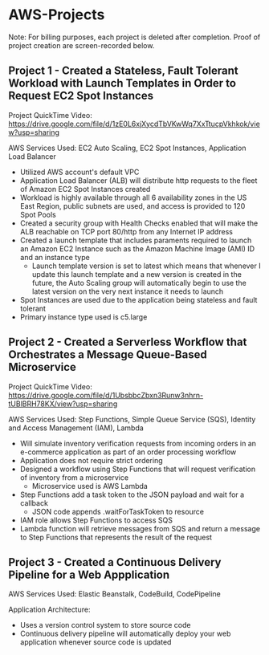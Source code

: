 # AWS-Projects

Note: For billing purposes, each project is deleted after completion. Proof of project creation are screen-recorded below.

## Project 1 - Created a Stateless, Fault Tolerant Workload with Launch Templates in Order to Request EC2 Spot Instances

Project QuickTime Video: https://drive.google.com/file/d/1zE0L6xjXycdTbVKwWq7XxTtucpVkhkok/view?usp=sharing

AWS Services Used: EC2 Auto Scaling, EC2 Spot Instances, Application Load Balancer

* Utilized AWS account's default VPC
* Application Load Balancer (ALB) will distribute http requests to the fleet of Amazon EC2 Spot Instances created
* Workload is highly available through all 6 availability zones in the US East Region, public subnets are used, and access is provided to 120 Spot Pools
* Created a security group with Health Checks enabled that will make the ALB reachable on TCP port 80/http from any Internet IP address
* Created a launch template that includes paraments required to launch an Amazon EC2 Instance such as the Amazon Machine Image (AMI) ID and an instance type
  * Launch template version is set to latest which means that whenever I update this launch template and a new version is created in the future, the Auto Scaling group will automatically begin to use the latest version on the very next instance it needs to launch
* Spot Instances are used due to the application being stateless and fault tolerant
* Primary instance type used is c5.large 

## Project 2 - Created a Serverless Workflow that Orchestrates a Message Queue-Based Microservice

Project QuickTime Video: https://drive.google.com/file/d/1UbsbbcZbxn3Runw3nhrn-tUBlBRH78KX/view?usp=sharing

AWS Services Used: Step Functions, Simple Queue Service (SQS), Identity and Access Management (IAM), Lambda

* Will simulate inventory verification requests from incoming orders in an e-commerce application as part of an order processing workflow
* Application does not require strict ordering
* Designed a workflow using Step Functions that will request verification of inventory from a microservice
  * Microservice used is AWS Lambda
* Step Functions add a task token to the JSON payload and wait for a callback
  * JSON code appends .waitForTaskToken to resource
* IAM role allows Step Functions to access SQS
* Lambda function will retrieve messages from SQS and return a message to Step Functions that represents the result of the request

## Project 3 - Created a Continuous Delivery Pipeline for a Web Appplication

AWS Services Used: Elastic Beanstalk, CodeBuild, CodePipeline

Application Architecture:

* Uses a version control system to store source code
* Continuous delivery pipeline will automatically deploy your web application whenever source code is updated

